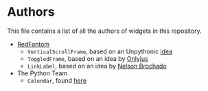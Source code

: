 # Authors
This file contains a list of all the authors of widgets in this repository.

- [RedFantom](https://www.github.com/RedFantom)
  * `VerticalScrollFrame`, based on an Unpythonic [idea](http://tkinter.unpythonic.net/wiki/VerticalScrolledFrame)
  * `ToggledFrame`, based on an idea by [Onlyjus](http://stackoverflow.com/questions/13141259/expandable-and-contracting-frame-in-tkinter)
  * `LinkLabel`, based on an idea by [Nelson Brochado](https://www.github.com/nbro)
- The Python Team
  * `Calendar`, found [here](http://svn.python.org/projects/sandbox/trunk/ttk-gsoc/samples/ttkcalendar.py)
